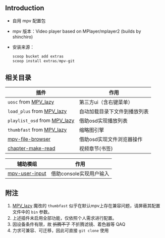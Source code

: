 ## Introduction

- 自用 mpv 配置包
- mpv 版本：Video player based on MPlayer/mplayer2 (builds by shinchiro)
- 安装来源：

    ```powershell
    scoop bucket add extras
    scoop install extras/mpv-git
    ```

## 相关目录

|插件|作用|
|---|---|
|`uosc` from [MPV_lazy](https://github.com/hooke007/MPV_lazy)|第三方ui（含右键菜单）|
|`load_plus` from [MPV_lazy](https://github.com/hooke007/MPV_lazy) | 自动加载目录下文件到播放列表 |
|`playlist_osd` from [MPV_lazy](https://github.com/hooke007/MPV_lazy) | 借助osd实现播放列表 |
|`thumbfast` from [MPV_lazy](https://github.com/hooke007/MPV_lazy) | 缩略图引擎 |
|[mpv-file-browser](https://github.com/CogentRedTester/mpv-file-browser)|借助osd实现文件浏览器操作|
|[chapter-make-read](https://github.com/dyphire/mpv-scripts)|视频章节(书签)|


|辅助模组|作用|
|---|---|
|[mpv-user-input](https://github.com/CogentRedTester/mpv-user-input)|借助console实现用户输入


## 附注

1. [MPV_lazy](https://github.com/hooke007/MPV_lazy) 魔改的 `thumbfast` 似乎在默认mpv上存在兼容问题，请屏蔽其配置文件中的 `bin` 参数。
2. 上述插件未启用全部功能，仅依照个人需求进行配置。
3. 因设备条件有限，故 ~~折腾不了~~ 不折腾滤镜、着色器等 QAQ
4. 力求可兼容、可迁移，因此可直接 `git clone` 使用

